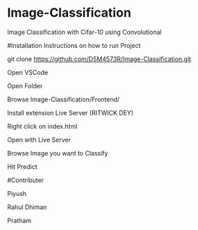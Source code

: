 # Image-Classification
Image Classification with Cifar-10 using Convolutional

#Installation
Instructions on how to run Project

git clone https://github.com/D5M4573R/Image-Classification.git

Open VSCode

Open Folder

Browse Image-Classification/Frontend/

Install extension Live Server (RITWICK DEY)

Right click on index.html

Open with Live Server 

Browse Image you want to Classify

Hit Predict

#Contributer

Piyush 

Rahul Dhiman

Pratham
